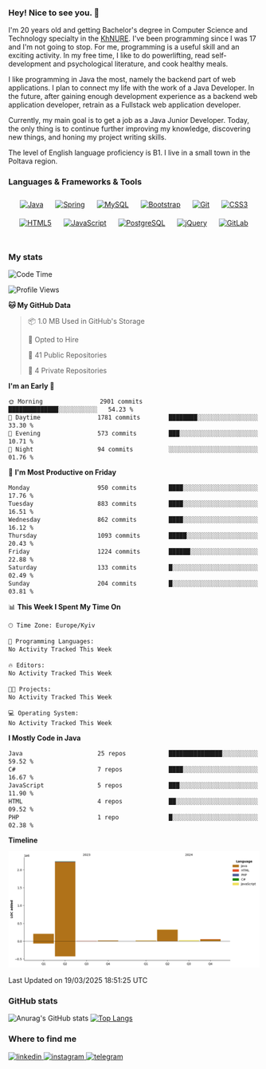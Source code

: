 ### Hey! Nice to see you. 👋

I'm 20 years old and getting Bachelor's degree in Computer Science and Technology
specialty in the [KhNURE][1]. I've been programming since I was 17 and I'm not going
to stop. For me, programming is a useful skill and an exciting activity. In my free
time, I like to do powerlifting, read self-development and psychological literature,
and cook healthy meals.

I like programming in Java the most, namely the backend part of web applications.
I plan to connect my life with the work of a Java Developer. In the future, after 
gaining enough development experience as a backend web application developer, 
retrain as a Fullstack web application developer. 

Currently, my main goal is to get a job as a Java Junior Developer. 
Today, the only thing is to continue further improving my knowledge, discovering 
new things, and honing my project writing skills.

The level of English language proficiency is B1. I live in a small town in the
Poltava region.

### Languages & Frameworks & Tools
<div align="center">  
<a href="https://www.java.com/" target="_blank"><img style="margin: 10px" src="https://profilinator.rishav.dev/skills-assets/java-original-wordmark.svg" alt="Java" height="50" /></a>
<a href="https://docs.spring.io/spring-framework/docs/3.0.x/reference/expressions.html#:~:text=The%20Spring%20Expression%20Language%20(SpEL,and%20basic%20string%20templating%20functionality." target="_blank"><img style="margin: 10px" src="https://profilinator.rishav.dev/skills-assets/springio-icon.svg" alt="Spring" height="50" /></a>
<a href="https://www.mysql.com/" target="_blank"><img style="margin: 10px" src="https://profilinator.rishav.dev/skills-assets/mysql-original-wordmark.svg" alt="MySQL" height="50" /></a>
<a href="https://getbootstrap.com/docs/3.4/javascript/" target="_blank"><img style="margin: 10px" src="https://profilinator.rishav.dev/skills-assets/bootstrap-plain.svg" alt="Bootstrap" height="50" /></a>  
<a href="https://github.com/" target="_blank"><img style="margin: 10px" src="https://profilinator.rishav.dev/skills-assets/git-scm-icon.svg" alt="Git" height="50" /></a>
<a href="https://www.w3schools.com/css/" target="_blank"><img style="margin: 10px" src="https://profilinator.rishav.dev/skills-assets/css3-original-wordmark.svg" alt="CSS3" height="50" /></a>  
<a href="https://en.wikipedia.org/wiki/HTML5" target="_blank"><img style="margin: 10px" src="https://profilinator.rishav.dev/skills-assets/html5-original-wordmark.svg" alt="HTML5" height="50" /></a>  
<a href="https://www.javascript.com/" target="_blank"><img style="margin: 10px" src="https://profilinator.rishav.dev/skills-assets/javascript-original.svg" alt="JavaScript" height="50" /></a>  
<a href="https://www.postgresql.org/" target="_blank"><img style="margin: 10px" src="https://profilinator.rishav.dev/skills-assets/postgresql-original-wordmark.svg" alt="PostgreSQL" height="50" /></a>  
<a href="https://jquery.com/" target="_blank"><img style="margin: 10px" src="https://profilinator.rishav.dev/skills-assets/jquery.png" alt="jQuery" height="50" /></a>
<a href="https://about.gitlab.com/" target="_blank"><img style="margin: 10px" src="https://profilinator.rishav.dev/skills-assets/gitlab.svg" alt="GitLab" height="50" /></a>  
</div>  

<br/>  

### My stats 

<!--START_SECTION:waka-->
![Code Time](http://img.shields.io/badge/Code%20Time-1%2C217%20hrs%2023%20mins-blue)

![Profile Views](http://img.shields.io/badge/Profile%20Views-0-blue)

**🐱 My GitHub Data** 

> 📦 1.0 MB Used in GitHub's Storage 
 > 
> 💼 Opted to Hire
 > 
> 📜 41 Public Repositories 
 > 
> 🔑 4 Private Repositories 
 > 
**I'm an Early 🐤** 

```text
🌞 Morning                2901 commits        ██████████████░░░░░░░░░░░   54.23 % 
🌆 Daytime                1781 commits        ████████░░░░░░░░░░░░░░░░░   33.30 % 
🌃 Evening                573 commits         ███░░░░░░░░░░░░░░░░░░░░░░   10.71 % 
🌙 Night                  94 commits          ░░░░░░░░░░░░░░░░░░░░░░░░░   01.76 % 
```
📅 **I'm Most Productive on Friday** 

```text
Monday                   950 commits         ████░░░░░░░░░░░░░░░░░░░░░   17.76 % 
Tuesday                  883 commits         ████░░░░░░░░░░░░░░░░░░░░░   16.51 % 
Wednesday                862 commits         ████░░░░░░░░░░░░░░░░░░░░░   16.12 % 
Thursday                 1093 commits        █████░░░░░░░░░░░░░░░░░░░░   20.43 % 
Friday                   1224 commits        ██████░░░░░░░░░░░░░░░░░░░   22.88 % 
Saturday                 133 commits         █░░░░░░░░░░░░░░░░░░░░░░░░   02.49 % 
Sunday                   204 commits         █░░░░░░░░░░░░░░░░░░░░░░░░   03.81 % 
```


📊 **This Week I Spent My Time On** 

```text
🕑︎ Time Zone: Europe/Kyiv

💬 Programming Languages: 
No Activity Tracked This Week

🔥 Editors: 
No Activity Tracked This Week

🐱‍💻 Projects: 
No Activity Tracked This Week

💻 Operating System: 
No Activity Tracked This Week
```

**I Mostly Code in Java** 

```text
Java                     25 repos            ███████████████░░░░░░░░░░   59.52 % 
C#                       7 repos             ████░░░░░░░░░░░░░░░░░░░░░   16.67 % 
JavaScript               5 repos             ███░░░░░░░░░░░░░░░░░░░░░░   11.90 % 
HTML                     4 repos             ██░░░░░░░░░░░░░░░░░░░░░░░   09.52 % 
PHP                      1 repo              █░░░░░░░░░░░░░░░░░░░░░░░░   02.38 % 
```



**Timeline**

![Lines of Code chart](https://raw.githubusercontent.com/StasonMendelso/StasonMendelso/main/assets/bar_graph.png)


 Last Updated on 19/03/2025 18:51:25 UTC
<!--END_SECTION:waka-->

### GitHub stats
![Anurag's GitHub stats](https://github-readme-stats-sigma-five.vercel.app/api?username=stasonMendelso&show_icons=true&theme=transparent)
[![Top Langs](https://github-readme-stats-sigma-five.vercel.app/api/top-langs/?username=stasonMendelso)](https://github.com/stasonMendelso/github-readme-stats)
### Where to find me

<div align="start">
<a href="https://linkedin.com/in/stanislav-hlova-0b2a00265/" target="_blank">
<img src=https://img.shields.io/badge/linkedin-%231E77B5.svg?&style=for-the-badge&logo=linkedin&logoColor=white alt=linkedin style="margin-bottom: 5px;" />
</a>
<a href="https://instagram.com/stasonMendelson" target="_blank">
<img src=https://img.shields.io/badge/instagram-%23000000.svg?&style=for-the-badge&logo=instagram&logoColor=white alt=instagram style="margin-bottom: 5px;" />
</a> 
<a href="https://t.me/Stason_Mendelson" target="_blank">
<img src=https://img.shields.io/badge/telegram-%231E77B5.svg?&style=for-the-badge&logo=telegram&logoColor=white alt=telegram style="margin-bottom: 5px;" />
</a>  
</div>  

[1]:[https://nure.ua/en/]

